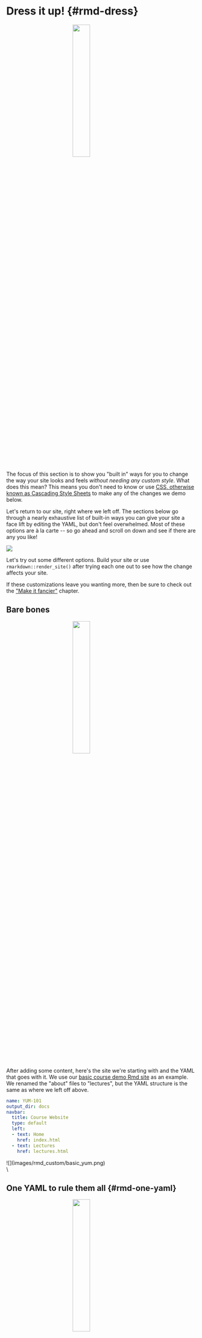 # Dress it up! {#rmd-dress}



<img src="images/illos/rmd-dressup.jpg" width="30%" style="display: block; margin: auto;" />

The focus of this section is to show you "built in" ways for you to change the way your site looks and feels *without needing any custom style*. What does this mean? This means you don't need to know or use [CSS, otherwise known as Cascading Style Sheets](https://en.wikipedia.org/wiki/Cascading_Style_Sheets) to make any of the changes we demo below. 

Let's return to our site, right where we left off. The sections below go through a nearly exhaustive list of built-in ways you can give your site a face lift by editing the YAML, but don't feel overwhelmed. Most of these options are à la carte -- so go ahead and scroll on down and see if there are any you like!

![](images/rmd_custom/First-annotated.jpg)

Let's try out some different options. Build your site or use `rmarkdown::render_site()` after trying each one out to see how the change affects your site.

If these customizations leave you wanting more, then be sure to check out the ["Make it fancier"](#rmd-fancy) chapter.



## Bare bones 

<img src="images/insert.jpg" width="30%" style="display: block; margin: auto;" />

After adding some content, here's the site we're starting with and the YAML that goes with it. We use our [basic course demo Rmd site](https://rstudio4edu.github.io/basic-course-website/) as an example. We renamed the "about" files to "lectures", but the YAML structure is the same as where we left off above.

<div class = side-by-side>
<div class = side1>

```yaml
name: YUM-101
output_dir: docs
navbar:
  title: Course Website
  type: default
  left:
  - text: Home
    href: index.html
  - text: Lectures
    href: lectures.html
```

</div>
<div class = side2>
![](images/rmd_custom/basic_yum.png)
</div>
</div>
\

## One YAML to rule them all {#rmd-one-yaml}

<img src="images/illos/orchestra.jpg" width="30%" style="display: block; margin: auto;" />

Now for a closer look at `_site.yml`. This file is like the orchestra conductor (?<!--TODO: Desiree / lifeblood was throwing me but not attached to this analogy-->) of our site.

The `_site.yml` file directs the R Markdown site generator how to build our *whole site* from the different sections <!--(think: cello, violins, bass)-->. The file is written in YAML (which in the programming world is just a language that is easy-ish to read and usually deals with configuation settings). `_site.yml` is not only what creates the navigation bar (a.k.a "navbar") for us, but it's also mission-control for layout and aesthetics options, as we'll see soon. 

<center>![](images/rmd_custom/annotated_yml2nav.jpg){width=90%}</center>

<!--Desiree TODO: redo annotated image to leave off the output: html_document stuff at bottom-->

Normally a single R Markdown document will have its own YAML. When we make an R Markdown site, we have a new tool, the `_site.yml`, which is a global YAML file. This YAML acts as a default YAML setting for all the `.Rmd`s that will go into our website. This is useful if, for example, we want the table of contents to appear on every site page, but don't want to have to write it at the top every individual `.Rmd`. Just throw it in once to `_site.yml` and have all your YAML options apply globally.

**What happens if one of your R Markdown documents in your site still has its own YAML at the top?** Then the YAML options at the top of that R Markdown document will apply to that document only. An individual `.Rmd` file's YAML will override the global `_site.yml`. This can actually be useful when some options are only applicable to a single page on your site. For example, the `code_download` option, which we demo in the next section, might not be relevant for all your site pages, so you can reserve this for individual page YAMLs only. If an individual page's YAML and the `_site.yml` conflict, then the more specific option will always win (i.e. the individual YAML).

## Add a site theme {#rmd-site-theme}

Open your `_site.yml` file, and let's begin our site makeover. We'll start with setting up our `_site.yml` to apply a theme to our site. Themes are blanket ways of dressing up your site's aesthetics quickly. We highly recommend picking a theme for your site! You have 14 theme options: 

+ `default`, `cerulean`, `journal`, `flatly`, `darkly`, `readable`, `spacelab`, `united`, `cosmo`, `lumen`, `paper`, `sandstone`, `simplex`, and `yeti` (use `null` for no theme) 

You can preview them all [here](#rmd-themes).

Here is how you give your website a theme:

1. **Open `_site.yml`**.

2. **Add these 3 lines** to the bottom of your `_site.yml` file; let's give every page the same `theme = "yeti"` *(Remember! Indentation and new lines matter very much here)*:

```yaml
output:
  html_document:
    theme: yeti
```

\

Save your `_site.yml` file then re-build your site. Your YAML should like this, and your site should now be themed.

<div class = side-by-side>
<div class = side1>

```yaml
name: YUM-101
output_dir: docs
navbar:
  title: Course Website
  type: default
  left:
  - text: Home
    href: index.html
  - text: Lectures
    href: lectures.html
output:
  html_document:
    theme: yeti
```
</div>

<div class= side2>

<div class="figure" style="text-align: center">
<img src="images/rmd_custom/yeti_closeup.png" alt="Add a site theme" width="520" />
<p class="caption">(\#fig:yeti-closeup)Add a site theme</p>
</div>


</div>
</div>

\

:::tip

FYI: Within any YAML, pay careful attention to the indentations and spaces. YAMLs are fussy about this, and this is often the source of many errors!
:::



\




## Customize code highlighting {#rmd-highlight}

Now that we have a theme, we may also want to change how our code looks. Again, we have a few built-in options:

+ `default`, `tango`, `pygments`, `kate`, `monochrome`, `espresso`, `zenburn`, `haddock`, and `breezedark`

Check out what these look like [here](https://www.garrickadenbuie.com/blog/pandoc-syntax-highlighting-examples/). 

Add a highlight style by creating one new line with the key `highlight`, nested underneath the `html_document:` line:

<div class = side-by-side>
<div class = side1>

```yaml
name: YUM-101
output_dir: docs
navbar:
  title: Course Website
  type: default
  left:
  - text: Home
    href: index.html
  - text: Lectures
    href: lectures.html
output:
  html_document:
    theme: yeti
    highlight: tango
```
</div>

<div class= side2>
![](images/rmd_custom/highlight.png)

</div>
</div>



## Change the navbar color {#rmd-navbar}

Each [site "theme"](#rmd-site-theme) has a built-in color for the navigation bar, but there is also an alternate navigation bar color we can activate by swapping out the theme `type` from default to inverse. This means that each site theme can really generate two distinct "looks".

<div class = side-by-side>
<div class = side1>

```yaml
name: YUM-101
output_dir: docs
navbar:
  title: Course Website
  type: inverse
```

</div>

<div class= side2>

![](images/rmd_custom/inverse.png)

</div>
</div>

See Figure \@ref(fig:yeti-closeup) for a reminder of what the default navbar color looked like.

## Add navbar icons {#rmd-icons}

In [Caring for your site](#rmd-care), we saw how to [add new pages](#add-rmd) and [grow your navbar](#rmd-grow). When you add `text` and `href` fields to your navbar, you can also add sprinkle in an `icon: <icon-prefix-and-name>` either in addition to or in place of text. Using icons in place of text is often used to provide links to outside sources (e.g., Slack, GitHub, etc.) or to other pages within your own site. You can use any icons from [Font Awesome](https://fontawesome.com/icons), by entering the prefix `fa-` followed by the icon's name. 

<div class = side-by-side>
<div class = side1>

Here is a basic navbar:

```yaml
navbar:
  left:
  - text: Home
    href: index.html
  - text: Lectures
    href: lectures.html
  - text: Labs
    href: labs.html
```

</div>

<div class = side2>

And here is the same with icons added:

```yaml
navbar:
  left:
  - text: Home
    href: index.html
    icon: fa-home
  - text: Lectures
    href: lectures.html
    icon: fa-book-open
  - text: Labs
    href: labs.html
    icon: fa-seedling
  right:
  - href: https://github.com/rstudio4edu
    icon: fa-github
  - href: https://twitter.com/rstudio
    icon: fa-twitter
```

</div>
</div>


\

Here is the output:

\


<div class = side-by-side>
<div class = side1>

Left navbar
![](images/rmd_custom/icons1.png){width=100%}
</div>

<div class= side2>
Right navbar

![](images/rmd_custom/icons2.png){width=100%}
</div>
</div>


## Add a dropdown menu {#rmd-menu}

At some point, you may realize that you need room to grow with your navbar and the content you have planned to create and share. When you do, you may want to use dropdown menus. You can create a dropdown menu to add *many* more pages to the site without taking up space in your navbar. Let's say we instead decided to create a separate R Markdown document for each lab in this course. We could create a dropdown menu called "Labs" and link to each of the pages underneath that. 

See how we do this in the YAML below:

1. **Add a new `- text:` line** with the heading name of your dropdown menu. 

1. **Add `menu:`** on its own line underneath this, aligned with the `href:` of the other indepedent pages in the navbar.  
1. **Add a `- text:` line** beneath this with the name of page you want to link to.  

1. **Add an `href:` line** with the `.html` of the page you want to link to.  

1. Repeat 3. and 4. until you've added all the pages for this dropdown.


<div class = side-by-side>
<div class = side1>

```yaml
name: YUM-101
output_dir: docs
navbar:
  title: Course Website
  type: inverse
  left:
  - text: Home
    href: index.html
  - text: Lectures
    href: lectures.html
  - menu:
    - text: Labs
    - text: Lab 1
      href: lab1.html
    - text: Lab 2
      href: lab2.html
    - text: Lab 3
      href: lab3.html
    - text: Lab 4
      href: lab4.html
```


</div>

<div class= side2>
![](images/rmd_custom/dropdown1.png)

</div>
</div>

There's a little more accessorizing we can do with the dropdown menu.

* **Add divider lines** to create sections in the dropdown with `- text: "---"`. 

* **Add internal headers** with a `- text:` line without an `href` line immediately underneath it. 


<div class = side-by-side>
<div class = side1>

```yaml
name: YUM-101
output_dir: docs
navbar:
  title: Course Website
  type: inverse
  left:
  - text: Home
    href: index.html
  - text: Lectures
    href: lectures.html
  - text: Labs
    menu:
    - text: Introductory
    - text: Lab 1
      href: lab1.html
    - text: Lab 2
      href: lab2.html
    - text: '---------'
    - text: Advanced
    - text: Lab 3
      href: lab3.html
    - text: Lab 4
      href: lab4.html
```

</div>

<div class= side2>
![](images/rmd_custom/dropdown2.png)

</div>
</div>




## Recap

<!--todo: make sure this recap gets updated to just focus on what we covered in dress-->

**Here's what the YAML looks like if you max-out the built-in customization options:**

![](images/rmd_custom/max_yaml.png)


**And here's what that maps onto on a real site**:
![](images/rmd_custom/annotated_basic_course.jpg)
